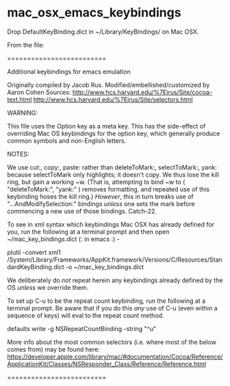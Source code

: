 mac_osx_emacs_keybindings
=========================

Drop DefaultKeyBinding.dict in ~/Library/KeyBindings/ on Mac OSX.

From the file:

=========================

Additional keybindings for emacs emulation

Originally compiled by Jacob Rus.  Modified/embellished/customized by Aaron Cohen
Sources:
  http://www.hcs.harvard.edu/%7Ejrus/Site/cocoa-text.html
  http://www.hcs.harvard.edu/%7Ejrus/Site/selectors.html

WARNING:

This file uses the Option key as a meta key.  This has the side-effect of overriding Mac OS keybindings for the option key, which generally
produce common symbols and non-English letters.

NOTES:

We use cut:, copy:, paste: rather than deleteToMark:, selectToMark:, yank: because selectToMark only highlights; it doesn't copy.
We thus lose the kill ring, but gain a working ~w.  (That is, attempting to bind ~w to ( "deleteToMark:", "yank:" ) removes formatting,
 and repeated use of this keybinding hoses the kill ring.)
*However*, this in turn breaks use of "...AndModifySelection:" bindings *unless* one sets the mark before commencing a new use of those bindings.
Catch-22.

To see in xml syntax which keybindings Mac OSX has already defined for you, run the following at a terminal prompt and then open ~/mac_key_bindings.dict (: in emacs :) -

plutil -convert xml1 /System/Library/Frameworks/AppKit.framework/Versions/C/Resources/StandardKeyBinding.dict -o ~/mac_key_bindings.dict

We deliberately do *not* repeat herein any keybindings already defined by the OS *unless* we override them.

To set up C-u to be the repeat count keybinding, run the following at a terminal prompt.
Be aware that if you do this *any* use of C-u (even within a sequence of keys) will eval to the repeat count method.

defaults write -g NSRepeatCountBinding -string "^u"

More info about the most common selectors (i.e. where most of the below comes from) may be found here:
  https://developer.apple.com/library/mac/#documentation/Cocoa/Reference/ApplicationKit/Classes/NSResponder_Class/Reference/Reference.html

=========================